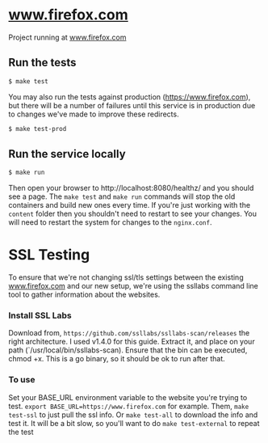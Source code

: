 # www.firefox.com

Project running at www.firefox.com

## Run the tests

```bash
$ make test
```

You may also run the tests against production (https://www.firefox.com), but there
will be a number of failures until this service is in production due to changes
we've made to improve these redirects.

```bash
$ make test-prod
```

## Run the service locally

```bash
$ make run
```

Then open your browser to http://localhost:8080/healthz/ and you should see a page.
The `make test` and `make run` commands will stop the old containers and build new ones every time.
If you're just working with the `content` folder then you shouldn't need to restart
to see your changes. You will need to restart the system for changes to the `nginx.conf`.

# SSL Testing

To ensure that we're not changing ssl/tls settings between the existing www.firefox.com and our new setup, we're using the ssllabs command line tool to gather information about the websites.

### Install SSL Labs
Download from, `https://github.com/ssllabs/ssllabs-scan/releases` the right architecture.  I used v1.4.0 for this guide.  Extract it, and place on your path (`/usr/local/bin/ssllabs-scan). Ensure that the bin can be executed, chmod +x. This is a go binary, so it should be ok to run after that.

### To use

Set your BASE_URL environment variable to the website you're trying to test. `export BASE_URL=https://www.firefox.com` for example.
Them, `make test-ssl` to just pull the ssl info. Or `make test-all` to download the info and test it. It will be a bit slow, so you'll want to do `make test-external` to repeat the test
